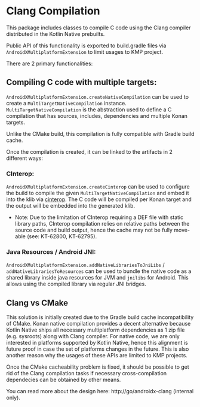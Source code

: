 # Clang Compilation

This package includes classes to compile C code using the Clang compiler distributed
in the Kotlin Native prebuilts.

Public API of this functionality is exported to build.gradle files via
`AndroidXMultiplatformExtension` to limit usages to KMP project.

There are 2 primary functionalities:

## Compiling C code with multiple targets:
`AndroidXMultiplatformExtension.createNativeCompilation` can be used to create a
`MultiTargetNativeCompilation` instance. `MultiTargetNativeCompilation` is the abstraction used to
define a C compilation that has sources, includes, dependencies and multiple Konan targets.

Unlike the CMake build, this compilation is fully compatible with Gradle build cache.

Once the compilation is created, it can be linked to the artifacts in 2 different ways:

### CInterop:
`AndroidXMultiplatformExtension.createCinterop` can be used to configure the build to compile the
given `MultiTargetNativeCompilation` and embed it into the klib via
[cinterop](https://kotlinlang.org/docs/native-c-interop.html).
The C code will be compiled per Konan target and the output will be embedded into the generated
klib.

* Note: Due to the limitation of CInterop requiring a DEF file with static library paths, CInterop
  compilation relies on relative paths between the source code and build output, hence the cache may
  not be fully move-able (see: KT-62800, KT-62795).

### Java Resources / Android JNI:
`AndroidXMultiplatformExtension.addNativeLibrariesToJniLibs` / `addNativeLibrariesToResources` can
be used to bundle the native code as a shared library inside java resources for JVM and `jnilibs`
for Android. This allows using the compiled library via regular JNI bridges.

## Clang vs CMake
This solution is initially created due to the Gradle build cache incompatibility of CMake. Konan
native compilation provides a decent alternative because Kotlin Native ships all necessary
multiplatform dependencies as 1 zip file (e.g. sysroots) along with Clang compiler. For native code,
we are only interested in platforms supported by Kotlin Native, hence this alignment is future
proof in case the set of platforms changes in the future. This is also another reason why the usages
of these APIs are limited to KMP projects.

Once the CMake cacheability problem is fixed, it should be possible to get rid of the Clang
compilation tasks if necessary cross-compilation dependecies can be obtained by other means.

You can read more about the design here: http://go/androidx-clang (internal only).
